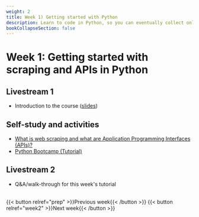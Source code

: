 ```yaml
---
weight: 2
title: Week 1) Getting started with Python
description: Learn to code in Python, so you can eventually collect online data using web scraping and APIs.
bookCollapseSection: false
---
```


# Week 1: Getting started with scraping and APIs in Python

## Livestream 1
- Introduction to the course ([slides](slides.html))<!-- add link ([re-watch](https://youtu.be/b3Fiq3mrsb4))<!-- add zoom link-->

<!--- Recognizing research and business opportunities from web data-->

## Self-study and activities

- [What is web scraping and what are Application Programming Interfaces (APIs)?](https://videocollege.uvt.nl/Mediasite/Play/41afff385bd74db2af5fb8507350ea521d)
- [Python Bootcamp (Tutorial)](docs/tutorials/pythonbootcamp)

<!--
- Workflow for collecting online data (Tutorial)
  - [Overview](docs/tutorials/workflow/overview.md)
  - [Opportunity Identification](docs/tutorials/workflow/opportunities.md)
-->

## Livestream 2
- Q&A/walk-through for this week's tutorial

<!--
- Generate ideas for academic research
- Practice questions for "Web data retrieval for dummies"
- Exploration of business and research ideas
- Initial group formation for team projects

-->

<br>
{{< button relref="prep" >}}Previous week{{< /button >}}
{{< button relref="week2" >}}Next week{{< /button >}}


<!--  - Any remaining questions, please post them by DEADLINE on XXXX-->

<!--
- Reading: Web scraping workflow

- Self-study
  - Readings
    - Web scraping article Hannes/Johannes/Abhi/Andrew
    - Ethics in scraping and APIs

  - Video: Assessing research fit of web scraping and APIs [recorded]


- Self study
  - sdasd
    - data enrichment (e.g., ML APIs)
    - data collection and intelligence (e.g., search; chartmetric)
    - market research (e.g., pricewatch)

-->




<!-- Hybrid teams
-->

<!--(Module 1b: Legality and Terms of Use
paper? advice?))-->
